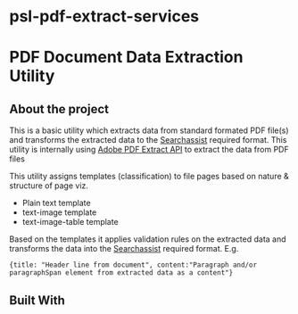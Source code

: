 # psl-pdf-extract-services

# PDF Document Data Extraction Utility

## About the project
This is a basic utility which extracts data from standard formated PDF file(s) and transforms the extracted data to the [Searchassist](https://kore.ai/searchassist/) required format.
This utility is internally using [Adobe PDF Extract API](https://developer.adobe.com/document-services/apis/pdf-extract/) to extract the data from PDF files 

This utility assigns templates (classification) to file pages based on nature & structure of page viz. 
* Plain text template 
* text-image template 
* text-image-table template

Based on the templates it applies validation rules on the extracted data and transforms the data into the [Searchassist](https://kore.ai/searchassist/) required format. 
E.g.

`{title: "Header line from document", content:"Paragraph and/or paragraphSpan element from extracted data as a content"}`

## Built With


